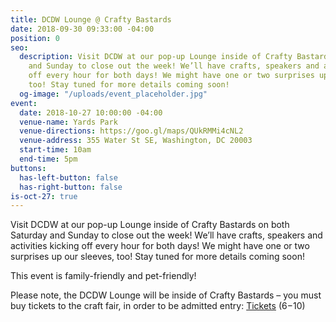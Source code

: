 ```yaml
---
title: DCDW Lounge @ Crafty Bastards
date: 2018-09-30 09:33:00 -04:00
position: 0
seo:
  description: Visit DCDW at our pop-up Lounge inside of Crafty Bastards on both Saturday
    and Sunday to close out the week! We’ll have crafts, speakers and activities kicking
    off every hour for both days! We might have one or two surprises up our sleeves,
    too! Stay tuned for more details coming soon!
  og-image: "/uploads/event_placeholder.jpg"
event:
  date: 2018-10-27 10:00:00 -04:00
  venue-name: Yards Park
  venue-directions: https://goo.gl/maps/QUkRMMi4cNL2
  venue-address: 355 Water St SE, Washington, DC 20003
  start-time: 10am
  end-time: 5pm
buttons:
  has-left-button: false
  has-right-button: false
is-oct-27: true
---
```


Visit DCDW at our pop-up Lounge inside of Crafty Bastards on both Saturday and Sunday to close out the week! We’ll have crafts, speakers and activities kicking off every hour for both days! We might have one or two surprises up our sleeves, too! Stay tuned for more details coming soon!

This event is family-friendly and pet-friendly! 

Please note, the DCDW Lounge will be inside of Crafty Bastards – you must buy tickets to the craft fair, in order to be admitted entry: [Tickets](https://www.bigtickets.com/event/details/?d1=wcp&d2=15th-annual-crafty-bastards-arts--crafts-fair-) ($6-$10)
